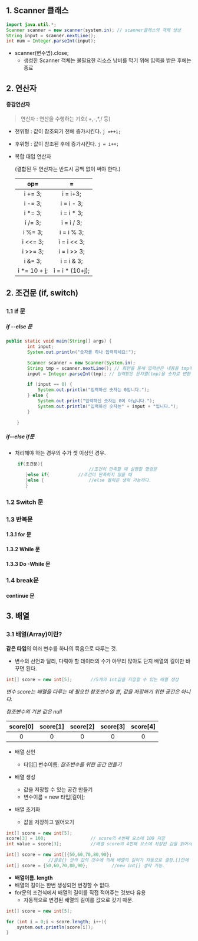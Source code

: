 ## 1. Scanner 클래스



``` java
import java.util.*;
Scanner scanner = new scanner(system.in); // scanner클래스의 객체 생성
String input = scanner.nextLine();
int num = Integer.parseInt(input);
```

* scanner(변수명).close; 
  * 생성한 Scanner 객체는 불필요한 리소스 낭비를 막기 위해 입력을 받은 후에는 종료

## 2. 연산자

#### 증감연산자

> 연산자 : 연산을 수행하는 기호( +,-,*,/ 등)
>
> 

* 전위형 : 값이 참조되기 전에 증가시킨다.  `j =++i;`

* 후위형 : 값이 참조된 후에 증가시킨다. `j = i++;`

* 복합 대입 연산자

  (결합된 두 연산자는 반드시 공백 없이 써야 한다.)

  |     op=      |        =        |
  | :----------: | :-------------: |
  |   i += 3;    |    i = i+3;     |
  |   i -= 3;    |   i = i - 3;    |
  |   i *= 3;    |   i = i * 3;    |
  |   i /= 3;    |   i = i / 3;    |
  |   i %= 3;    |   i = i % 3;    |
  |   i <<= 3;   |   i = i << 3;   |
  |   i >>= 3;   |   i = i >> 3;   |
  |   i &= 3;    |   i = i & 3;    |
  | i *= 10 + j; | i = i * (10+j); |

  

## 2. 조건문 (if, switch)

### 1.1 if 문

##### if --else 문

```java
public static void main(String[] args) {
		int input;
		System.out.println("숫자를 하나 입력하세요!");

		Scanner scanner = new Scanner(System.in);
		String tmp = scanner.nextLine(); // 화면을 통해 입력받은 내용을 tmp에 저장
		input = Integer.parseInt(tmp); // 입력받은 문자열(tmp)을 숫자로 변환

		if (input == 0) {
			System.out.println("입력하신 숫자는 0입니다.");
		} else {
			System.out.print("입력하신 숫자는 0이 아닙니다.");
			System.out.println("입력하신 숫자는" + input + "입니다.");
		}

	}
```

##### if--else if문

* 처리해야 하는 경우의 수가 셋 이상인 경우.

    ```java
     if(조건문){
        						//조건이 만족할 때 실행할 명령문
        }else if{ 			//조건이 만족하지 않을 때
        }else { 				//else 블럭은 생략 가능하다.
    	} 
    ```



### 1.2 Switch 문

###  1.3 반복문

#### 1.3.1 for 문

#### 1.3.2 While 문

#### 1.3.3 Do -While 문

### 1.4 break문

#### continue 문

## 3. 배열

### 3.1 배열(Array)이란?

**같은 타입**의 여러 변수를 하나의 묶음으로 다루는 것.

* 변수의 선언과 달리, 다뤄야 할 데이터의 수가 아무리 많아도 단지 배열의 길이만 바꾸면 된다.

``` java
int[] score = new int[5]; 		//5개의 int값을 저장할 수 있는 배열 생성
```

*변수 score는 배열을 다루는 데 필요한 참조변수일 뿐, 값을 저장하기 위한 공간은 아니다.*

*참조변수의 기본 값은 null*

| score[0] | score[1] | score[2] | score[3] | score[4] |
| :------: | :------: | :------: | :------: | :------: |
|    0     |    0     |    0     |    0     |    0     |

* 배열 선언
  * 타입[] 변수이름;							*참조변수를 위한 공간 만들기*

* 배열 생성
  * 값을 저장할 수 있는 공간 만들기
  * 변수이름 = new 타입[길이];
* 배열 초기화
  * 값을 저장하고 읽어오기

```java
int[] score = new int[5];
score[3] = 100; 				// score의 4번째 요소에 100 저장
int value = score[3]; 			//배열 score의 4번째 요소에 저장된 값을 읽어서 value에 저장
```

```java
int[] score = new int[]{50,60,70,80,90};
				//괄호{} 안의 값의 갯수에 의해 배열의 길이가 자동으로 결정.[]안에 비워두기.
int[] score = {50,60,70,80,90};			//new int[] 생략 가능.
```



*  **배열이름. length**
  * 배열의 길이는 한번 생성되면 변경할 수 없다.
  * for문의 조건식에서 배열의 길이를 직접 적어주는 것보다 유용
    * 자동적으로 변경된 배열의 길이를 값으로 갖기 때문.

```java
int[] score = new int[5];

for (int i = 0;i < score.length; i++){
    system.out.println(score[i]);
}
```

















